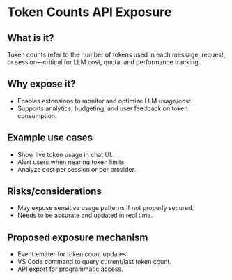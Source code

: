 # Token Counts API Exposure

## What is it?
Token counts refer to the number of tokens used in each message, request, or session—critical for LLM cost, quota, and performance tracking.

## Why expose it?
- Enables extensions to monitor and optimize LLM usage/cost.
- Supports analytics, budgeting, and user feedback on token consumption.

## Example use cases
- Show live token usage in chat UI.
- Alert users when nearing token limits.
- Analyze cost per session or per provider.

## Risks/considerations
- May expose sensitive usage patterns if not properly secured.
- Needs to be accurate and updated in real time.

## Proposed exposure mechanism
- Event emitter for token count updates.
- VS Code command to query current/last token count.
- API export for programmatic access.
